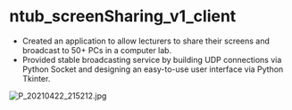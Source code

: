 # ntub_screenSharing_v1_client
- Created an application to allow lecturers to share their screens and broadcast to 50+ PCs in a computer lab.  
- Provided stable broadcasting service by building UDP connections via Python Socket and designing an easy-to-use user interface via Python Tkinter. 

![P_20210422_215212.jpg](https://user-images.githubusercontent.com/62798244/148694832-1f1a9472-6537-4c47-8ace-466bc87e6493.jpg)

